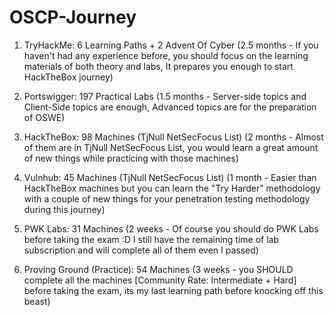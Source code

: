# OSCP-Journey
1. TryHackMe: 6 Learning Paths + 2 Advent Of Cyber
(2.5 months - If you haven't had any experience before, you should focus on the learning materials of both theory and labs, It prepares you enough to start HackTheBox journey)

2. Portswigger: 197 Practical Labs
(1.5 months - Server-side topics and Client-Side topics are enough, Advanced topics are for the preparation of OSWE)

3. HackTheBox: 98 Machines (TjNull NetSecFocus List)
(2 months - Almost of them are in TjNull NetSecFocus List, you would learn a great amount of new things while practicing with those machines)

4. Vulnhub: 45 Machines (TjNull NetSecFocus List)
(1 month - Easier than HackTheBox machines but you can learn the "Try Harder" methodology with a couple of new things for your penetration testing methodology during this journey)

5. PWK Labs: 31 Machines
(2 weeks - Of course you should do PWK Labs before taking the exam :D I still have the remaining time of lab subscription and will complete all of them even I passed)

6. Proving Ground (Practice): 54 Machines
(3 weeks - you SHOULD complete all the machines [Community Rate: Intermediate + Hard] before taking the exam, its my last learning path before knocking off this beast)
